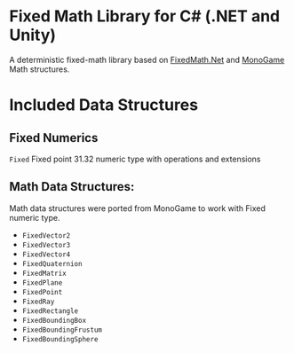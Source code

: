# Fixed Math Library for C# (.NET and Unity)

A deterministic fixed-math library based on [FixedMath.Net](https://github.com/asik/FixedMath.Net/) and [MonoGame](https://github.com/MonoGame/MonoGame) Math structures.

# Included Data Structures

## Fixed Numerics
`Fixed`
Fixed point 31.32 numeric type with operations and extensions

## Math Data Structures:
Math data structures were ported from MonoGame to work with Fixed numeric type.

- `FixedVector2`
- `FixedVector3`
- `FixedVector4`
- `FixedQuaternion`
- `FixedMatrix`
- `FixedPlane`
- `FixedPoint`
- `FixedRay`
- `FixedRectangle`
- `FixedBoundingBox`
- `FixedBoundingFrustum`
- `FixedBoundingSphere`
